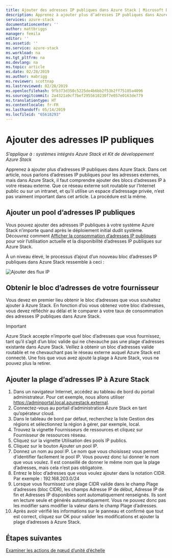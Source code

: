```yaml
---
title: Ajouter des adresses IP publiques dans Azure Stack | Microsoft Docs
description: Apprenez à ajouter plus d’adresses IP publiques dans Azure Stack.
services: azure-stack
documentationcenter: ''
author: mattbriggs
manager: femila
editor: ''
ms.assetid: ''
ms.service: azure-stack
ms.workload: na
ms.tgt_pltfrm: na
ms.devlang: na
ms.topic: article
ms.date: 02/28/2019
ms.author: mabrigg
ms.reviewer: scottnap
ms.lastreviewed: 02/28/2019
ms.openlocfilehash: 9fb373d350c5225de4b6bb2f53b2ff75185a4096
ms.sourcegitcommit: 2a4321a9cf7bef2955610230f7e057e0163de779
ms.translationtype: HT
ms.contentlocale: fr-FR
ms.lasthandoff: 05/14/2019
ms.locfileid: "65618293"
---
```

# <a name="add-public-ip-addresses"></a>Ajouter des adresses IP publiques
*S’applique à : systèmes intégrés Azure Stack et Kit de développement Azure Stack*  

Apprenez à ajouter plus d’adresses IP publiques dans Azure Stack.  Dans cet article, nous parlons d’adresses IP publiques pour les adresses externes, mais dans Azure Stack, il faut comprendre ajouter des blocs d’adresses IP à votre réseau externe.  Que ce réseau externe soit routable sur l’Internet public ou sur un intranet, et qu’il utilise un espace d’adressage privée, n’est pas vraiment important dans cet article.  La procédure est la même. 

## <a name="add-a-public-ip-address-pool"></a>Ajouter un pool d’adresses IP publiques
Vous pouvez ajouter des adresses IP publiques à votre système Azure Stack n’importe quand après le déploiement initial dudit système. Découvrez comment [Afficher la consommation d’adresses IP publiques](azure-stack-viewing-public-ip-address-consumption.md) pour voir l’utilisation actuelle et la disponibilité d’adresses IP publiques sur Azure Stack.

À un niveau élevé, le processus d’ajout d’un nouveau bloc d’adresses IP publiques dans Azure Stack ressemble à ceci :

 ![Ajouter des flux IP](media/azure-stack-add-ips/flow.PNG)

## <a name="obtain-the-address-block-from-your-provider"></a>Obtenir le bloc d’adresses de votre fournisseur
Vous devez en premier lieu obtenir le bloc d’adresses que vous souhaitez ajouter à Azure Stack.  En fonction d’où vous obtenez votre bloc d’adresses, vous devez réfléchir au délai et le comparer à votre taux de consommation des adresses IP publiques dans Azure Stack.  

> [!IMPORTANT]
> Azure Stack accepte n’importe quel bloc d’adresses que vous fournissez, tant qu’il s’agit d’un bloc valide qui ne chevauche pas une plage d’adresses existante dans Azure Stack.  Veillez à obtenir un bloc d’adresses valide routable et ne chevauchant pas le réseau externe auquel Azure Stack est connecté.  Une fois que vous avez ajouté la plage à Azure Stack, vous ne pouvez plus la retirer.

## <a name="add-the-ip-address-range-to-azure-stack"></a>Ajouter la plage d’adresses IP à Azure Stack

1. Dans un navigateur Internet, accédez au tableau de bord du portail administrateur.  Pour cet exemple, nous allons utiliser https://adminportal.local.azurestack.external.  
2.  Connectez-vous au portail d’administration Azure Stack en tant qu’opérateur cloud.
3.  Dans le tableau de bord par défaut, recherchez la liste Gestion des régions et sélectionnez la région à gérer, par exemple, local.
4.  Trouvez la vignette Fournisseurs de ressources et cliquez sur Fournisseur de ressources réseau.
5.  Cliquez sur la vignette Utilisation des pools IP publics.
6.  Cliquez sur le bouton Ajouter un pool IP.
7.  Donnez un nom au pool IP.  Le nom que vous choisissez vous permet d’identifier facilement le pool IP. Vous pouvez donc lui donner le nom que vous voulez.  Il est conseillé de donner le même nom que la plage d’adresses, mais cela n’est pas obligatoire.
8.   Entrez le bloc d’adresses que vous voulez ajouter dans la notation CIDR.  Par exemple :  192.168.203.0/24
9.  Lorsque vous fournissez une plage CIDR valide dans le champ Plage d’adresses (bloc CIDR), les champs Adresse IP de début, Adresse IP de fin et Adresses IP disponibles sont automatiquement renseignés.  Ils sont en lecture seule et générés automatiquement. Vous ne pouvez donc pas les modifier sans modifier la valeur dans le champ Plage d’adresses.
10. Après avoir vérifié les informations sur le panneau et confirmé que tout est correct, cliquez sur OK pour valider les modifications et ajouter la plage d’adresses à Azure Stack.


## <a name="next-steps"></a>Étapes suivantes 
[Examiner les actions de nœud d’unité d’échelle](azure-stack-node-actions.md) 
